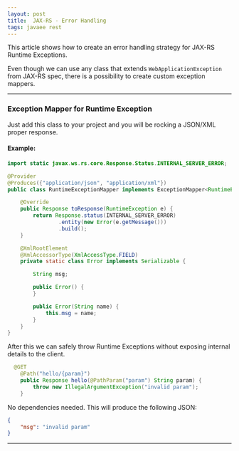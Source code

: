 ```yaml
---
layout: post
title:  JAX-RS - Error Handling
tags: javaee rest
---
```


This article shows how to create an error handling strategy for JAX-RS Runtime Exceptions.

Even though we can use any class that extends `WebApplicationException` from JAX-RS spec, there is a possibility to create custom exception mappers.

***

### Exception Mapper for Runtime Exception

Just add this class to your project and you will be rocking a JSON/XML proper response.

#### Example:
```java
import static javax.ws.rs.core.Response.Status.INTERNAL_SERVER_ERROR;

@Provider
@Produces({"application/json", "application/xml"})
public class RuntimeExceptionMapper implements ExceptionMapper<RuntimeException> {

    @Override
    public Response toResponse(RuntimeException e) {
        return Response.status(INTERNAL_SERVER_ERROR)
                .entity(new Error(e.getMessage()))
                .build();
    }

    @XmlRootElement
    @XmlAccessorType(XmlAccessType.FIELD)
    private static class Error implements Serializable {

        String msg;

        public Error() {
        }

        public Error(String name) {
            this.msg = name;
        }
    }
}
```

After this we can safely throw Runtime Exceptions without exposing internal details to the client.

```java
  @GET
    @Path("hello/{param}")
    public Response hello(@PathParam("param") String param) {
        throw new IllegalArgumentException("invalid param");
    }
```

No dependencies needed.
This will produce the following JSON:

```json
{
	"msg": "invalid param"
}
```

****


